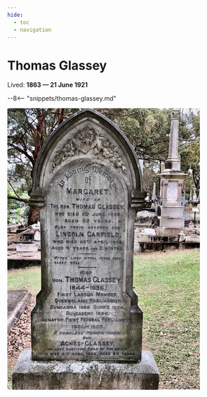 ```yaml
---
hide:
  - toc
  - navigation
---
```


# Thomas Glassey

Lived: **1863 — 21 June 1921**


--8<-- "snippets/thomas-glassey.md"

![](../assets/thomas-glassey.jpg)

